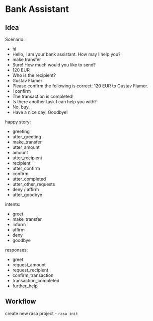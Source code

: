 # Bank Assistant

## Idea

Scenario:
- hi
- Hello, I am your bank assistant. How may I help you?
- make transfer
- Sure! How much would you like to send?
- 120 EUR
- Who is the recipient?
- Gustav Flamer
- Please confirm the following is correct: 120 EUR to Gustav Flamer.
- I confirm
- The transaction is completed!
- Is there another task I can help you with?
- No, buy.
- Have a nice day! Goodbye!

happy story:
- greeting
- utter_greeting
- make_transfer
- utter_amount
- amount
- utter_recipient
- recipient
- utter_confirm
- confirm
- utter_completed
- utter_other_requests
- deny / affirm
- utter_goodbye

intents:
- greet
- make_transfer
- inform
- affirm
- deny
- goodbye

responses:
- greet
- request_amount
- request_recipient
- confirm_transaction
- transaction_completed
- further_help

## Workflow

create new rasa project - `rasa init`  


